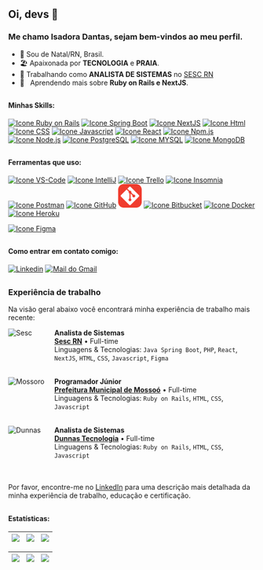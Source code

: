 ## Oi, devs 👋

<h3>Me chamo Isadora Dantas, sejam bem-vindos ao meu perfil.</h3>

- 📍 Sou de Natal/RN, Brasil.
- 🏖️ Apaixonada por **TECNOLOGIA** e **PRAIA**.
- 💼 Trabalhando como **ANALISTA DE SISTEMAS** no <a href="[LINK DA EMPRESA](https://sescrn.com.br/)">SESC RN</a>
- 🧠 &nbsp; Aprendendo mais sobre **Ruby on Rails e NextJS**.

##

#### Minhas Skills:

[<img height="48px" width="48px" alt="Icone Ruby on Rails" src="https://skillicons.dev/icons?i=rails"/>](https://edgeguides.rubyonrails.org/)
[<img height="48px" width="48px" alt="Icone Spring Boot" src="https://skillicons.dev/icons?i=spring"/>](https://spring.io/projects/spring-boot)
[<img height="48px" width="48px" alt="Icone NextJS" src="https://skillicons.dev/icons?i=next" />](https://nextjs.org/)
[<img height="48px" width="48px" alt="Icone Html" src="https://skillicons.dev/icons?i=html"/>](https://developer.mozilla.org/pt-BR/docs/Web/HTML)
[<img height="48px" width="48px" alt="Icone CSS" src="https://skillicons.dev/icons?i=css"/>](https://developer.mozilla.org/pt-BR/docs/Web/CSS)
[<img height="48px" width="48px" alt="Icone Javascript" src="https://skillicons.dev/icons?i=javascript"/>](https://developer.mozilla.org/pt-BR/docs/Web/JavaScript)
[<img height="48px" width="48px" alt="Icone React" src="https://skillicons.dev/icons?i=react"/>](https://pt-br.react.dev)
[<img height="48px" width="48px" alt="Icone Npm.js" src="https://i.postimg.cc/L8k9jKJ2/Group.png"/>](https://www.npmjs.com)
[<img height="48px" width="48px" alt="Icone Node.js" src="https://skillicons.dev/icons?i=nodejs"/>](https://nodejs.org)
[<img height="48px" width="48px" alt="Icone PostgreSQL" src="https://skillicons.dev/icons?i=postgres"/>](https://www.postgresql.org)
[<img height="48px" width="48px" alt="Icone MYSQL" src="https://skillicons.dev/icons?i=mysql" />](https://dev.mysql.com/doc/)
[<img height="48px" width="48px" alt="Icone MongoDB" src="https://skillicons.dev/icons?i=mongo" />](https://www.mongodb.com/pt-br)

##

#### Ferramentas que uso:

[<img height="48px" width="48px" alt="Icone VS-Code" src="https://skillicons.dev/icons?i=vscode"/>](https://code.visualstudio.com)
[<img height="48px" width="48px" alt="Icone IntelliJ" src="https://skillicons.dev/icons?i=idea"/>](https://www.jetbrains.com/idea/)
[<img height="48px" width="48px" alt="Icone Trello" src="https://cdn.icon-icons.com/icons2/3041/PNG/512/trello_logo_icon_189227.png"/>](https://trello.com/)
[<img height="48px" width="48px" alt="Icone Insomnia" src="https://i.postimg.cc/MHch4m7T/insomnia.png"/>](https://insomnia.rest)
[<img height="48px" width="48px" alt="Icone Postman" src="https://i.postimg.cc/QNyBTNVk/postman.png"/>](https://www.postman.com)
[<img height="48px" width="48px" alt="Icone GitHub" src="https://skillicons.dev/icons?i=github"/>](https://github.com/)
[<img height="48px" width="48px" alt="Icone Git" src="https://raw.githubusercontent.com/tandpfun/skill-icons/main/icons/Git.svg"/>](https://git-scm.com)
[<img height="48px" width="48px" alt="Icone Bitbucket" src="https://cdn4.iconfinder.com/data/icons/logos-and-brands/512/44_Bitbucket_logo_logos-512.png"/>](https://bitbucket.org/)
[<img height="48px" width="48px" alt="Icone Docker" src="https://skillicons.dev/icons?i=docker"/>](https://www.docker.com/)
[<img height="48px" width="48px" alt="Icone Heroku" src="https://skillicons.dev/icons?i=heroku"/>](https://www.heroku.com/)

[<img height="48px" width="48px" alt="Icone Figma" src="https://skillicons.dev/icons?i=figma"/>](https://www.figma.com)


##

#### Como entrar em contato comigo:
[<img alt="Linkedin" src="https://img.shields.io/badge/-linkedin-%230077B5?style=for-the-badge&logo=linkedin&logoColor=white"/>](https://www.linkedin.com/in/isadoramdantas)
[<img alt="Mail do Gmail" src="https://img.shields.io/badge/mail-FFFFFF?style=for-the-badge&logo=gmail&logoColor=black"/>](mailto:isadoramariadasilvadantas@gmail.com)


##

### Experiência de trabalho

Na visão geral abaixo você encontrará minha experiência de trabalho mais recente:

[<img align="left" height="94px" width="94px" alt="Sesc" src="https://media.licdn.com/dms/image/C4D0BAQGKHvUfHrhZUA/company-logo_200_200/0/1678470297009/sescrn_logo?e=2147483647&v=beta&t=oVM8O2OGviMm70TYJKQnogrIUW7BcTIWZZTIqYkrCJM"/>](https://sescrn.com.br/)


**Analista de Sistemas** \
[**Sesc RN**](https://sescrn.com.br) • Full-time \
Linguagens & Tecnologias: `Java Spring Boot`, `PHP`, `React`, `NextJS`, `HTML`, `CSS`, `Javascript`, `Figma`\
<br/>

[<img align="left" height="94px" width="94px" alt="Mossoro" src="https://www.prefeiturademossoro.com.br/assets/img/logo-prefeitura-mossoro-colorida.png"/>](https://www.prefeiturademossoro.com.br/)

**Programador Júnior** \
[**Prefeitura Municipal de Mossoó**](https://www.prefeiturademossoro.com.br/) • Full-time \
Linguagens & Tecnologias: `Ruby on Rails`, `HTML`, `CSS`, `Javascript`\
<br/>

[<img align="left" height="94px" width="94px" alt="Dunnas" src="https://i.ibb.co/d0sjy2V/images.jpg"/>](https://dunnastecnologia.com.br/)

**Analista de Sistemas** \
[**Dunnas Tecnologia**](https://dunnastecnologia.com.br/) • Full-time \
Linguagens & Tecnologias: `Ruby on Rails`, `HTML`, `CSS`, `Javascript`\
<br/>
<br/>

Por favor, encontre-me no [LinkedIn](https://www.linkedin.com/in/isadoramdantas/) para uma descrição mais detalhada da minha experiência de trabalho, educação e certificação.


##

#### Estatísticas:
  | ![](http://github-profile-summary-cards.vercel.app/api/cards/stats?username=isaahmdantas&theme=nord_dark) | ![](http://github-profile-summary-cards.vercel.app/api/cards/repos-per-language?username=isaahmdantas&hide=Html&theme=nord_dark) | ![](http://github-profile-summary-cards.vercel.app/api/cards/most-commit-language?username=isaahmdantas&theme=nord_dark) |
| :-: | :-: | :-: |

| ![](http://github-profile-summary-cards.vercel.app/api/cards/profile-details?username=isaahmdantas&theme=nord_dark) | ![](https://github-readme-streak-stats.herokuapp.com/?user=isaahmdantas&hide_border=true&date_format=M%20j%5B%2C%20Y%5D&background=2D3742&stroke=2D3742&ring=6bbbca&fire=6bbbca&currStreakNum=fff&sideNums=6bbbca&currStreakLabel=6bbbca&sideLabels=fff&dates=fff) | ![](https://profile-counter.glitch.me/isaahmdantas/count.svg) |
| :-: | :-: | :-: |
